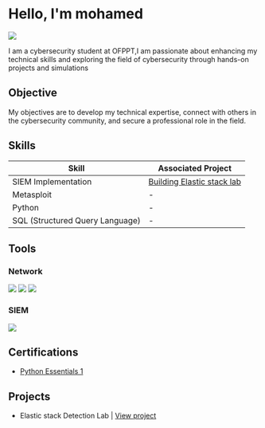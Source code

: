 # Hello, I'm mohamed
<a href="https://www.linkedin.com/in/mohamed-jemmari-27811a208/?trk=PROFILE_DROP_DOWN"><img src="https://img.shields.io/badge/-LinkedIn-0072b1?&style=for-the-badge&logo=linkedin&logoColor=white" /></a>


I am a cybersecurity student at OFPPT,I am passionate about enhancing my technical skills and exploring the field of cybersecurity through hands-on projects and simulations

## Objective

My objectives are to develop my technical expertise, connect with others in the cybersecurity community, and secure a professional role in the field.

## Skills

| Skill                                         | Associated Project         |
|-----------------------------------------------|----------------------------|
| SIEM Implementation         | <a href="https://github.com/Mohamed69902/Elastickstack-lab">Building Elastic stack lab</a>|
| Metasploit         | <a hhref="https://google.com">-</a>|
| Python        | <a hhref="[https://google.com](https://github.com/Mohamed69902/IcmpProject)">-</a>|
| SQL (Structured Query Language)   | <a hhref="https://google.com">-</a>|


## Tools

### Network
<div>
    <img src="https://img.shields.io/badge/-Wireshark-1679A7?&style=for-the-badge&logo=Wireshark&logoColor=white" />
    <img src="https://img.shields.io/badge/-Nmap-3C9CD7?&style=for-the-badge&logo=apachekafka&logoColor=white" />
    <img src="https://img.shields.io/badge/-Nessus-00C176?&style=for-the-badge&logo=tenable&logoColor=white" />
</div>

### SIEM
<div>
    <img src="https://img.shields.io/badge/-Elastic%20Stack-005571?&style=for-the-badge&logo=elasticsearch&logoColor=white" />

</div>

## Certifications

- [Python Essentials 1](https://www.credly.com/badges/27ac8ee1-4f0c-40aa-8e76-b3963fe03667)


## Projects
- Elastic stack Detection Lab | <a href="https://github.com/Mohamed69902/Elastickstack-lab">View project</a>
